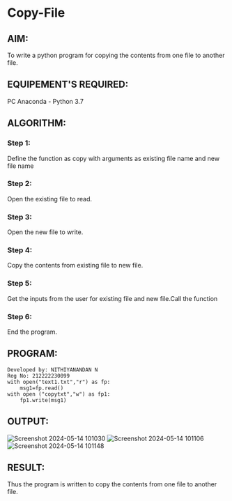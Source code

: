 # Copy-File
## AIM:
To write a python program for copying the contents from one file to another file.
## EQUIPEMENT'S REQUIRED: 
PC
Anaconda - Python 3.7
## ALGORITHM: 
### Step 1:
Define the function as copy with arguments as existing file name and new file name

### Step 2: 
Open the existing file to read.
### Step 3: 
Open the new file to write.
### Step 4:  
Copy the contents from existing file to new file.
### Step 5: 
Get the inputs from the user for existing file and new file.Call the function
### Step 6: 
End the program.
## PROGRAM:
```
Developed by: NITHIYANANDAN N
Reg No: 212222230099
with open("text1.txt","r") as fp:
    msg1=fp.read()
with open ("copytxt","w") as fp1:
    fp1.write(msg1)
```
## OUTPUT:
![Screenshot 2024-05-14 101030](https://github.com/NITHIYANANDAN278/Copy-File/assets/121784636/5fd4bd9a-01e5-411a-b8ab-cbbe00a073ca)
![Screenshot 2024-05-14 101106](https://github.com/NITHIYANANDAN278/Copy-File/assets/121784636/e8ef3489-bc38-41f4-8a51-41cbb384ad46)
![Screenshot 2024-05-14 101148](https://github.com/NITHIYANANDAN278/Copy-File/assets/121784636/e18b0b07-52e4-4e0b-9385-056315951109)




## RESULT:
Thus the program is written to copy the contents from one file to another file.
